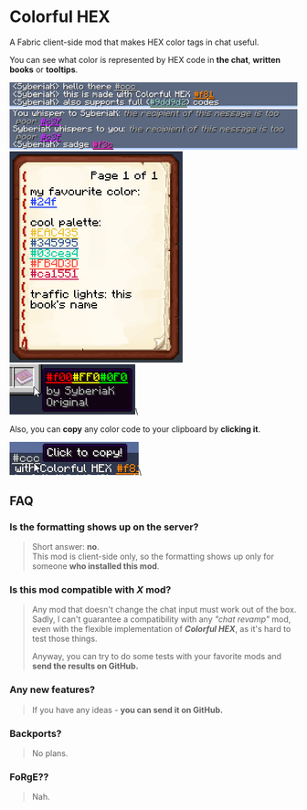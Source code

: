 # Colorful HEX
A Fabric client-side mod that makes HEX color tags in chat useful.

You can see what color is represented by HEX code in **the chat**,
**written books** or **tooltips**.

![preview](https://github.com/SyberiaK/colorful-hex/blob/main/media/preview.png?raw=true)\
![whispering](https://github.com/SyberiaK/colorful-hex/blob/main/media/whisper.png?raw=true)\
![book](https://github.com/SyberiaK/colorful-hex/blob/main/media/book.png?raw=true)\
![tooltip](https://github.com/SyberiaK/colorful-hex/blob/main/media/tooltip.png?raw=true)\

Also, you can **copy** any color code to your clipboard by **clicking it**.

![copy](https://github.com/SyberiaK/colorful-hex/blob/main/media/copy.png?raw=true)\


## FAQ

### Is the formatting shows up on the server?
> Short answer: **no**.\
This mod is client-side only, so the formatting shows up only for someone 
**who installed this mod**.
### Is this mod compatible with *X* mod?
> Any mod that doesn't change the chat input must work out of the box. \
Sadly, I can't guarantee a compatibility with any *"chat revamp"* mod,
even with the flexible implementation of ***Colorful HEX***, 
as it's hard to test those things.
>
> Anyway, you can try to do some tests with your favorite mods and 
**send the results on GitHub.**
### Any new features?
> If you have any ideas - **you can send it on GitHub.**
### Backports?
> No plans.
### FoRgE??
> Nah.
